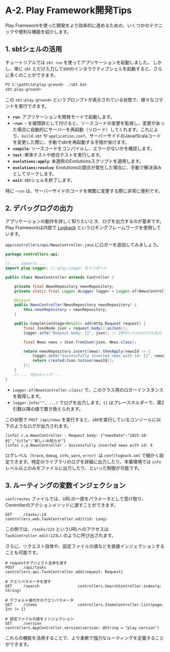# A-2. Play Framework開発Tips

Play Frameworkを使った開発をより効率的に進めるための、いくつかのテクニックや便利な機能を紹介します。

## 1. sbtシェルの活用

チュートリアルでは `sbt run` を使ってアプリケーションを起動しました。
しかし、単に `sbt` とだけ入力してsbtのインタラクティブシェルを起動すると、さらに多くのことができます。

```powershell
PS C:\path\to\play-ground> ./sbt.bat
sbt:play-ground>
```

この `sbt:play-ground>` というプロンプトが表示されている状態で、様々なコマンドを実行できます。

- **`run`**: アプリケーションを開発モードで起動します。
- **`~run`**: `~` を接頭辞として付けると、ソースコードの変更を監視し、変更があった場合に自動的にサーバーを再起動（リロード）してくれます。これにより、`build.sbt` や `application.conf`、サーバーサイドのJava/Scalaコードを変更した際に、手動でsbtを再起動する手間が省けます。
- **`compile`**: ソースコードをコンパイルし、エラーがないかを確認します。
- **`test`** :単体テストや統合テストを実行します。
- **`evolutions:apply`**: 未適用のEvolutionsスクリプトを適用します。
- **`evolutions:resolve`**: Evolutionsの競合が発生した場合に、手動で解決済みとしてマークします。
- **`exit`**: sbtシェルを終了します。

特に `~run` は、サーバーサイドのコードを頻繁に変更する際に非常に便利です。

## 2. デバッグログの出力

アプリケーションの動作を詳しく知りたいとき、ログを出力するのが基本です。
Play Frameworkは内部で [Logback](https://logback.qos.ch/) というロギングフレームワークを使用しています。

`app/controllers/api/NewsController.java` にロガーを追加してみましょう。

```java
package controllers.api;

// ... imports ...
import play.Logger; // play.Logger をインポート

public class NewsController extends Controller {

    private final NewsRepository newsRepository;
    private static final Logger.ALogger logger = Logger.of(NewsController.class); // ロガーインスタンスを作成

    @Inject
    public NewsController(NewsRepository newsRepository) {
        this.newsRepository = newsRepository;
    }

    public CompletionStage<Result> add(Http.Request request) {
        final JsonNode json = request.body().asJson();
        logger.info("Request body: {}", json); // INFOレベルのログを出力

        final News news = Json.fromJson(json, News.class);

        return newsRepository.insert(news).thenApply(newsId -> {
            logger.info("Successfully inserted news with id: {}", newsId); // 別のログ
            return created(Json.toJson(newsId));
        });
    }
    // ... 他のメソッド ...
}
```

- `Logger.of(NewsController.class)` で、このクラス用のロガーインスタンスを取得します。
- `logger.info("", ...)` でログを出力します。`{}` はプレースホルダーで、第2引数以降の値で置き換えられます。

この状態で `POST /api/news` を実行すると、sbtを実行しているコンソールに以下のようなログが出力されます。

```
[info] c.a.NewsController - Request body: {"newsDate":"2025-10-01","title":"新しいお知らせ"}
[info] c.a.NewsController - Successfully inserted news with id: 4
```

ログレベル（`trace`, `debug`, `info`, `warn`, `error`）は `conf/logback.xml` で細かく設定できます。特定のライブラリのログを詳細に出力したり、本番環境では `info` レベル以上のみをファイルに出力したり、といった制御が可能です。

## 3. ルーティングの変数インジェクション

`conf/routes` ファイルでは、URLの一部をパラメータとして受け取り、Controllerのアクションメソッドに渡すことができます。

```
GET     /tasks/:id              controllers.web.TaskController.edit(id: Long)
```
この例では、`/tasks/123` というURLへのアクセスは `TaskController.edit(123L)` のように呼び出されます。

さらに、リクエスト自体や、設定ファイルの値などを直接インジェクションすることも可能です。

```
# requestオブジェクト全体を渡す
POST    /api/tasks              controllers.api.TaskController.add(request: Request)

# クエリパラメータを渡す
GET     /search                 controllers.SearchController.index(q: String)

# デフォルト値付きのクエリパラメータ
GET     /items                  controllers.ItemsController.list(page: Int ?= 1)

# 設定ファイルの値をインジェクション
GET     /version                controllers.AppController.version(version: @String = "play.version")
```

これらの機能を活用することで、より柔軟で強力なルーティングを定義することができます。

```
